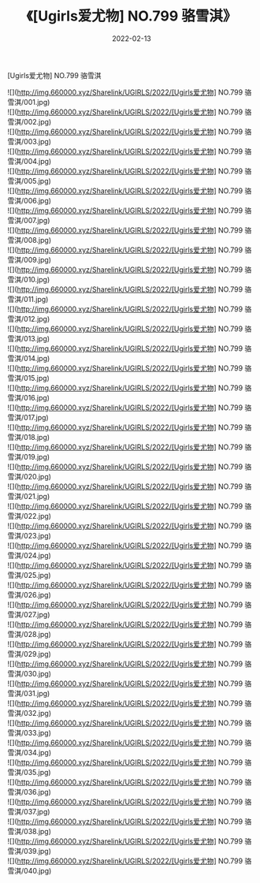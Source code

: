﻿---
layout: post
title:  《[Ugirls爱尤物] NO.799 骆雪淇》
date:   2022-02-13
img: http://img.660000.xyz/Sharelink/UGIRLS/2022/[Ugirls爱尤物] NO.799 骆雪淇/000.jpg
categories: [美女, 清纯, 唯美]
---

[Ugirls爱尤物] NO.799 骆雪淇

 ![](http://img.660000.xyz/Sharelink/UGIRLS/2022/[Ugirls爱尤物] NO.799 骆雪淇/001.jpg) <br>![](http://img.660000.xyz/Sharelink/UGIRLS/2022/[Ugirls爱尤物] NO.799 骆雪淇/002.jpg) <br>![](http://img.660000.xyz/Sharelink/UGIRLS/2022/[Ugirls爱尤物] NO.799 骆雪淇/003.jpg) <br>![](http://img.660000.xyz/Sharelink/UGIRLS/2022/[Ugirls爱尤物] NO.799 骆雪淇/004.jpg) <br>![](http://img.660000.xyz/Sharelink/UGIRLS/2022/[Ugirls爱尤物] NO.799 骆雪淇/005.jpg) <br>![](http://img.660000.xyz/Sharelink/UGIRLS/2022/[Ugirls爱尤物] NO.799 骆雪淇/006.jpg) <br>![](http://img.660000.xyz/Sharelink/UGIRLS/2022/[Ugirls爱尤物] NO.799 骆雪淇/007.jpg) <br>![](http://img.660000.xyz/Sharelink/UGIRLS/2022/[Ugirls爱尤物] NO.799 骆雪淇/008.jpg) <br>![](http://img.660000.xyz/Sharelink/UGIRLS/2022/[Ugirls爱尤物] NO.799 骆雪淇/009.jpg) <br>![](http://img.660000.xyz/Sharelink/UGIRLS/2022/[Ugirls爱尤物] NO.799 骆雪淇/010.jpg) <br>![](http://img.660000.xyz/Sharelink/UGIRLS/2022/[Ugirls爱尤物] NO.799 骆雪淇/011.jpg) <br>![](http://img.660000.xyz/Sharelink/UGIRLS/2022/[Ugirls爱尤物] NO.799 骆雪淇/012.jpg) <br>![](http://img.660000.xyz/Sharelink/UGIRLS/2022/[Ugirls爱尤物] NO.799 骆雪淇/013.jpg) <br>![](http://img.660000.xyz/Sharelink/UGIRLS/2022/[Ugirls爱尤物] NO.799 骆雪淇/014.jpg) <br>![](http://img.660000.xyz/Sharelink/UGIRLS/2022/[Ugirls爱尤物] NO.799 骆雪淇/015.jpg) <br>![](http://img.660000.xyz/Sharelink/UGIRLS/2022/[Ugirls爱尤物] NO.799 骆雪淇/016.jpg) <br>![](http://img.660000.xyz/Sharelink/UGIRLS/2022/[Ugirls爱尤物] NO.799 骆雪淇/017.jpg) <br>![](http://img.660000.xyz/Sharelink/UGIRLS/2022/[Ugirls爱尤物] NO.799 骆雪淇/018.jpg) <br>![](http://img.660000.xyz/Sharelink/UGIRLS/2022/[Ugirls爱尤物] NO.799 骆雪淇/019.jpg) <br>![](http://img.660000.xyz/Sharelink/UGIRLS/2022/[Ugirls爱尤物] NO.799 骆雪淇/020.jpg) <br>![](http://img.660000.xyz/Sharelink/UGIRLS/2022/[Ugirls爱尤物] NO.799 骆雪淇/021.jpg) <br>![](http://img.660000.xyz/Sharelink/UGIRLS/2022/[Ugirls爱尤物] NO.799 骆雪淇/022.jpg) <br>![](http://img.660000.xyz/Sharelink/UGIRLS/2022/[Ugirls爱尤物] NO.799 骆雪淇/023.jpg) <br>![](http://img.660000.xyz/Sharelink/UGIRLS/2022/[Ugirls爱尤物] NO.799 骆雪淇/024.jpg) <br>![](http://img.660000.xyz/Sharelink/UGIRLS/2022/[Ugirls爱尤物] NO.799 骆雪淇/025.jpg) <br>![](http://img.660000.xyz/Sharelink/UGIRLS/2022/[Ugirls爱尤物] NO.799 骆雪淇/026.jpg) <br>![](http://img.660000.xyz/Sharelink/UGIRLS/2022/[Ugirls爱尤物] NO.799 骆雪淇/027.jpg) <br>![](http://img.660000.xyz/Sharelink/UGIRLS/2022/[Ugirls爱尤物] NO.799 骆雪淇/028.jpg) <br>![](http://img.660000.xyz/Sharelink/UGIRLS/2022/[Ugirls爱尤物] NO.799 骆雪淇/029.jpg) <br>![](http://img.660000.xyz/Sharelink/UGIRLS/2022/[Ugirls爱尤物] NO.799 骆雪淇/030.jpg) <br>![](http://img.660000.xyz/Sharelink/UGIRLS/2022/[Ugirls爱尤物] NO.799 骆雪淇/031.jpg) <br>![](http://img.660000.xyz/Sharelink/UGIRLS/2022/[Ugirls爱尤物] NO.799 骆雪淇/032.jpg) <br>![](http://img.660000.xyz/Sharelink/UGIRLS/2022/[Ugirls爱尤物] NO.799 骆雪淇/033.jpg) <br>![](http://img.660000.xyz/Sharelink/UGIRLS/2022/[Ugirls爱尤物] NO.799 骆雪淇/034.jpg) <br>![](http://img.660000.xyz/Sharelink/UGIRLS/2022/[Ugirls爱尤物] NO.799 骆雪淇/035.jpg) <br>![](http://img.660000.xyz/Sharelink/UGIRLS/2022/[Ugirls爱尤物] NO.799 骆雪淇/036.jpg) <br>![](http://img.660000.xyz/Sharelink/UGIRLS/2022/[Ugirls爱尤物] NO.799 骆雪淇/037.jpg) <br>![](http://img.660000.xyz/Sharelink/UGIRLS/2022/[Ugirls爱尤物] NO.799 骆雪淇/038.jpg) <br>![](http://img.660000.xyz/Sharelink/UGIRLS/2022/[Ugirls爱尤物] NO.799 骆雪淇/039.jpg) <br>![](http://img.660000.xyz/Sharelink/UGIRLS/2022/[Ugirls爱尤物] NO.799 骆雪淇/040.jpg) <br>